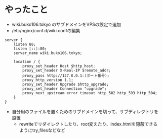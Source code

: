 <!-- TITLE: Nginx -->
<!-- SUBTITLE: Nginx周りの設定 -->

# やったこと
* wiki.buko106.tokyo のサブドメインをVPSの設定で追加
* /etc/nginx/conf.d/wiki.confの編集

```apache_conf
server {
    listen 80;
    listen [::]:80;
    server_name wiki.buko106.tokyo;

    location / {
        proxy_set_header Host $http_host;
        proxy_set_header X-Real-IP $remote_addr;
        proxy_pass http://127.0.0.1:(ポート番号);
        proxy_http_version 1.1;
        proxy_set_header Upgrade $http_upgrade;
        proxy_set_header Connection "upgrade";
        proxy_next_upstream error timeout http_502 http_503 http_504;
    }
}
```

* 自分用のファイルを置くためのサブドメインを切って、サブディレクトリを設置
	* rewriteでリダイレクトしたり、root変えたり、index.htmlを隠蔽できるようにtry_filesなどなど